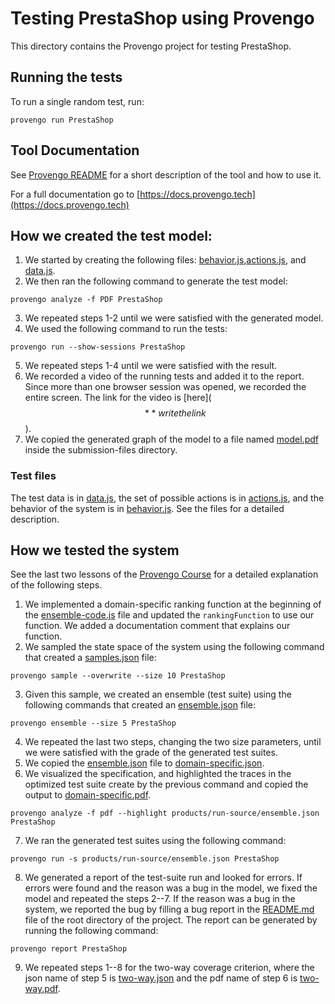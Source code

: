 # Testing PrestaShop using Provengo
This directory contains the Provengo project for testing PrestaShop.

## Running the tests
To run a single random test, run:
```shell 
provengo run PrestaShop
```

## Tool Documentation
See [Provengo README](PrestaShop/README.md) for a short description of the tool and how to use it.

For a full documentation go to [https://docs.provengo.tech](https://docs.provengo.tech)

## How we created the test model:
1. We started by creating the following files: [behavior.js](PrestaShop/spec/js/behavior.js),[actions.js](PrestaShop/spec/js/actions.js), and [data.js](PrestaShop/data/data.js).
2. We then ran the following command to generate the test model:
```shell
provengo analyze -f PDF PrestaShop  
```
3. We repeated steps 1-2 until we were satisfied with the generated model.
4. We used the following command to run the tests:
```shell
provengo run --show-sessions PrestaShop
```
5. We repeated steps 1-4 until we were satisfied with the result.
6. We recorded a video of the running tests and added it to the report. Since more than one browser session was opened, we recorded the entire screen. The link for the video is [here]($$** write the link$$).
7. We copied the generated graph of the model to a file named [model.pdf](submission-files/model.pdf) inside the submission-files directory.

### Test files
The test data is in [data.js](PrestaShop/data/data.js), the set of possible actions is in [actions.js](PrestaShop/spec/js/actions.js), and the behavior of the system is in [behavior.js](PrestaShop/spec/js/behavior.js).
See the files for a detailed description.

## How we tested the system
See the last two lessons of the [Provengo Course](https://provengo.github.io/Course/Online%20Course/0.9.5/index.html) for a detailed explanation of the following steps.

1. We implemented a domain-specific ranking function at the beginning of the [ensemble-code.js](PrestaShop/meta-spec/ensemble-code.js) file and updated the `rankingFunction` to use our function. We added a documentation comment that explains our function.
2. We sampled the state space of the system using the following command that created a [samples.json](PrestaShop/products/run-source/samples.json) file:
```shell
provengo sample --overwrite --size 10 PrestaShop
```
3. Given this sample, we created an ensemble (test suite) using the following commands that created an [ensemble.json](PrestaShop/products/run-source/ensemble.json) file:
```shell
provengo ensemble --size 5 PrestaShop
```
4. We repeated the last two steps, changing the two size parameters, until we were satisfied with the grade of the generated test suites.
5. We copied the [ensemble.json](PrestaShop/products/run-source/ensemble.json) file to [domain-specific.json](submission-files/domain-specific.json).
6. We visualized the specification, and highlighted the traces in the optimized test suite create by the previous command and copied the output to [domain-specific.pdf](submission-files/domain-specific.pdf).
```shell
provengo analyze -f pdf --highlight products/run-source/ensemble.json PrestaShop
```
7. We ran the generated test suites using the following command:
```shell
provengo run -s products/run-source/ensemble.json PrestaShop 
```
8. We generated a report of the test-suite run and looked for errors. If errors were found and the reason was a bug in the model, we fixed the model and repeated the steps 2--7. If the reason was a bug in the system, we reported the bug by filling a bug report in the [README.md](../README.md) file of the root directory of the project. The report can be generated by running the following command:
```shell
provengo report PrestaShop
```
9. We repeated steps 1--8 for the two-way coverage criterion, where the json name of step 5 is [two-way.json](submission-files/two-way.json) and the pdf name of step 6 is [two-way.pdf](submission-files/two-way.pdf).
